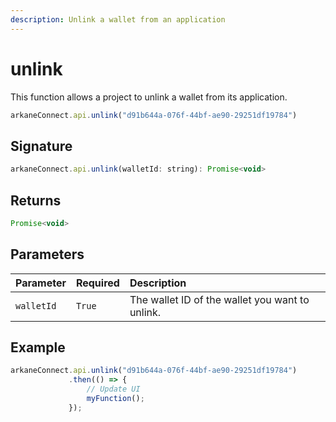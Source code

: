```yaml
---
description: Unlink a wallet from an application
---
```


# unlink

This function allows a project to unlink a wallet from its application.

```javascript
arkaneConnect.api.unlink("d91b644a-076f-44bf-ae90-29251df19784")
```

## Signature

```javascript
arkaneConnect.api.unlink(walletId: string): Promise<void>
```

## Returns

```javascript
Promise<void>
```

## Parameters

| Parameter | Required | Description |
| :--- | :--- | :--- |
| `walletId` | `True` | The wallet ID of the wallet you want to unlink. |

## Example

```javascript
arkaneConnect.api.unlink("d91b644a-076f-44bf-ae90-29251df19784")   
             .then(() => {
                 // Update UI
                 myFunction();
             });
```

